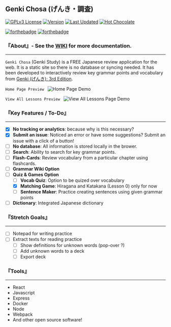 ## Genki Chosa (げんき・調査)

[![GPLv3 License](https://img.shields.io/badge/License-GPL%20v3-yellow.svg)](https://opensource.org/licenses/)
[![Version](https://img.shields.io/badge/VERSION-v0.1_Beta-blue)](https://github.com/Imanisima/genki-chosa/releases)
[![Last Updated](https://img.shields.io/badge/Last%20Updated-Jan%202021-blueviolet)](https://github.com/Imanisima/genki-chosa)
[![Hot Chocolate](https://img.shields.io/badge/Powered%20by-Hot%20Chocolate-orange)]()

[![forthebadge](https://forthebadge.com/images/badges/made-with-reason.svg)]()
[![forthebadge](https://forthebadge.com/images/badges/built-with-love.svg)]()


### 『About』- See the [WIKI](https://github.com/Imanisima/genki-chosa/wiki) for more documentation.
---
```Genki Chosa``` (Genki Study) is a FREE Japanese review application for the web. It is a static site so there is no database or syncing needed. It has been developed to interactively review key grammar points and vocabulary from [Genki (げんき): 3rd Edition](https://omgjapan.com/products/genki-1-an-integrated-course-in-elementary-japanese-textbook-revised-3rd-edition).

```Home Page Preview ```
![Home Page Demo](genki-chosa/screenshots/home.gif)

```View All Lessons Preview ```
![View All Lessons Page Demo](genki-chosa/screenshots/lesson-view.gif)

### 『Key Features / To-Do』
---
- [X] __No tracking or analytics__: because why is this necessary?
- [X] __Submit an issue__: Noticed an error or have some suggestions? Submit an issue with a click of a button!
- [ ] __No database__:  All information is stored locally in the brower.
- [ ] __Search__: Ability to search for key grammar points.
- [ ] __Flash-Cards__: Review vocabulary from a particular chapter using flashcards.
- [ ] __Grammar Wiki Option__
- [ ] __Quiz & Games Option__
    - [ ] __Vocab Quiz__: Option to be quized over vocabulary
    - [X] __Matching Game__: Hiragana and Katakana (Lesson 0) only for now
    - [ ] __Sentence Maker__: Practice creating sentences using given grammar points

- [ ] __Dictionary__: Integrated Japanese dictionary

### 『Stretch Goals』
---
- [ ] Notepad for writing practice
- [ ] Extract texts for reading practice
    - [ ] Show definitions for unknown words (pop-over ?)
    - [ ] Add unknown words to a deck
    - [ ] Export deck

### 『Tools』
---
- React
- Javascript
- Express
- Docker
- Node
- Webpack
- And other open source software!
